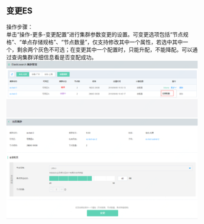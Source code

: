 ## 变更ES
操作步骤：</br>
单击“操作-更多-变更配置”进行集群参数变更的设置。可变更选项包括“节点规格”、“单点存储规格”、“节点数量”，仅支持修改其中一个属性，若选中其中一个，剩余两个灰色不可选；在变更其中一个配置时，只能升配，不能降配。可以通过查询集群详细信息看是否变配成功。
 ![查询1](https://github.com/jdcloudcom/cn/blob/Elasticsearch/image/Internet-Middleware/JCS%20for%20Elasticsearch/变更ES-01.png)
 ![查询1](https://github.com/jdcloudcom/cn/blob/Elasticsearch/image/Internet-Middleware/JCS%20for%20Elasticsearch/变更ES-02.png)
